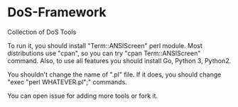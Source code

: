 # DoS-Framework
Collection of DoS Tools

To run it, you should install "Term::ANSIScreen" perl module.
Most distributions use "cpan", so you can try "cpan Term::ANSIScreen" command.
Also, to use all features you should install Go, Python 3, Python2.


You shouldn't change the name of ".pl" file. If it does, you should change "exec "perl WHATEVER.pl";" commands.

You can open issue for adding more tools or fork it.
